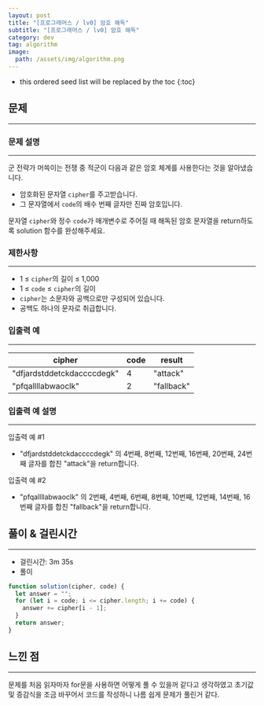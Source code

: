 ```yaml
---
layout: post
title: "[프로그래머스 / lv0] 암호 해독"
subtitle: "[프로그래머스 / lv0] 암호 해독"
category: dev
tag: algorithm
image:
  path: /assets/img/algorithm.png
---
```


<!-- prettier-ignore -->
* this ordered seed list will be replaced by the toc
{:toc}

## 문제

---

### **문제 설명**

---

군 전략가 머쓱이는 전쟁 중 적군이 다음과 같은 암호 체계를 사용한다는 것을 알아냈습니다.

- 암호화된 문자열 `cipher`를 주고받습니다.
- 그 문자열에서 `code`의 배수 번째 글자만 진짜 암호입니다.

문자열 `cipher`와 정수 `code`가 매개변수로 주어질 때 해독된 암호 문자열을 return하도록 solution 함수를 완성해주세요.

### 제한사항

---

- 1 ≤ `cipher`의 길이 ≤ 1,000
- 1 ≤ `code` ≤ `cipher`의 길이
- `cipher`는 소문자와 공백으로만 구성되어 있습니다.
- 공백도 하나의 문자로 취급합니다.

### 입출력 예

---

| cipher                     | code | result     |
| -------------------------- | ---- | ---------- |
| "dfjardstddetckdaccccdegk" | 4    | "attack"   |
| "pfqallllabwaoclk"         | 2    | "fallback" |

### 입출력 예 설명

---

입출력 예 #1

- "dfjardstddetckdaccccdegk" 의 4번째, 8번째, 12번째, 16번째, 20번째, 24번째 글자를 합친 "attack"을 return합니다.

입출력 예 #2

- "pfqallllabwaoclk" 의 2번째, 4번째, 6번째, 8번째, 10번째, 12번째, 14번째, 16번째 글자를 합친 "fallback"을 return합니다.

## 풀이 & 걸린시간

---

- 걸린시간: 3m 35s
- 풀이

```jsx
function solution(cipher, code) {
  let answer = "";
  for (let i = code; i <= cipher.length; i += code) {
    answer += cipher[i - 1];
  }
  return answer;
}
```

## 느낀 점

---

문제를 처음 읽자마자 for문을 사용하면 어떻게 풀 수 있을꺼 같다고 생각하였고 초기값 및 증감식을 조금 바꾸어서 코드를 작성하니 나름 쉽게 문제가 풀린거 같다.
